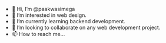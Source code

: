 - 👋 Hi, I’m @paakwasimega
- 👀 I’m interested in web design.
- 🌱 I’m currently learning backend development.
- 💞️ I’m looking to collaborate on any web development project.
- 📫 How to reach me...

<!---
paakwasimega/paakwasimega is a ✨ special ✨ repository because its `README.md` (this file) appears on your GitHub profile.
You can click the Preview link to take a look at your changes.
--->
